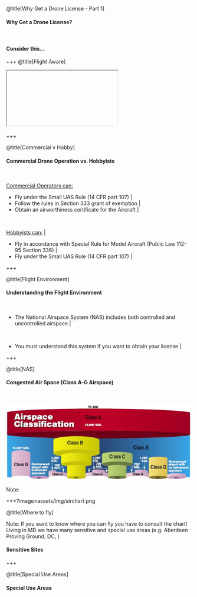 <div class="slide-bg-style-left"></div><div class="slide-bg-style-right"></div>

@title[Why Get a Drone License - Part 1]

#### Why Get a Drone License?

<br>

#### Consider this...

+++
@title[Flight Aware]
<iframe class="stretch" data-src="https://flightaware.com/live/airport_status_bigmap.rvt?airport=KBWI"></iframe>

+++
<div class="slide-bg-style-left"></div><div class="slide-bg-style-right"></div>

@title[Commercial v Hobby]

#### Commercial Drone Operation vs. Hobbyists

<br>

[Commercial Operators can:](https://www.faa.gov/uas/faqs/#fwb)
- Fly under the Small UAS Rule (14 CFR part 107)          |
- Follow the rules in Section 333 grant of exemption      |
- Obtain an airworthiness certificate for the Aircraft    |

<br>

[Hobbyists can:](https://www.faa.gov/uas/faqs/#ffr)                                      |
- Fly in accordance with Special Rule for Model Aircraft (Public Law 112-95 Section 336) |
- Fly under the Small UAS Rule (14 CFR part 107)                                         |

+++
<div class="slide-bg-style-left"></div><div class="slide-bg-style-right"></div>

@title[Flight Environment]
#### Understanding the Flight Environment

<br>

- The National Airspace System (NAS) includes both controlled and uncontrolled airspace |

<br>

- You must understand this system if you want to obtain your license                    |



+++
<div class="slide-bg-style-left"></div><div class="slide-bg-style-right"></div>

@title[NAS]
#### Congested Air Space (Class A-G Airspace)

<br>

![Logo](assets/img/airspace_chart.png)

Note:

+++?image=assets/img/airchart.png

@title[Where to fly]

Note:
If you want to know where you can fly you have to consult the chart! Living in MD we have many sensitive and special use areas (e.g. Aberdeen Proving Ground, DC, )

#### Sensitive Sites

+++
<div class="slide-bg-style-left"></div><div class="slide-bg-style-right"></div>

@title[Special Use Areas]
#### Special Use Areas
